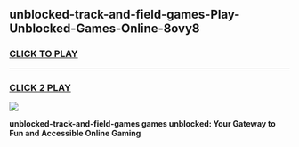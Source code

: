 
## unblocked-track-and-field-games-Play-Unblocked-Games-Online-8ovy8
<h3>
<a href="https://premium76.site?title=unblocked-track-and-field-games&ref=25A">CLICK TO PLAY</a></h3>
<hr>

<h3>
<a href="https://premium76.site?title=unblocked-track-and-field-games&ref=25A">CLICK 2 PLAY</a>
  
</h3>

<a href="https://premium76.site?title=unblocked-track-and-field-games&ref=25A"><img src="https://clearcache.store/games.png"></a>


**unblocked-track-and-field-games games unblocked: Your Gateway to Fun and Accessible Online Gaming**
